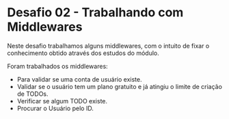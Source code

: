 # Desafio 02 - Trabalhando com Middlewares

Neste desafio trabalhamos alguns middlewares, com o intuito de fixar o conhecimento obtido através dos estudos do módulo.

Foram trabalhados os middlewares:

- Para validar se uma conta de usuário existe.
- Validar se o usuário tem um plano gratuito e já atingiu o limite de criação de TODOs.
- Verificar se algum TODO existe.
- Procurar o Usuário pelo ID.
